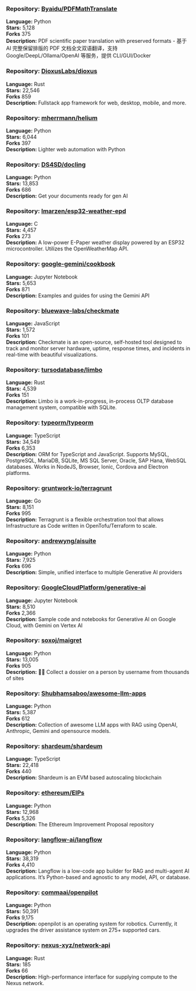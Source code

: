 ### **Repository:** [Byaidu/PDFMathTranslate](https://github.com/Byaidu/PDFMathTranslate)  

**Language:** Python  
**Stars:** 5,128  
**Forks** 375  
**Description:** PDF scientific paper translation with preserved formats - 基于 AI 完整保留排版的 PDF 文档全文双语翻译，支持 Google/DeepL/Ollama/OpenAI 等服务，提供 CLI/GUI/Docker  

### **Repository:** [DioxusLabs/dioxus](https://github.com/DioxusLabs/dioxus)  

**Language:** Rust  
**Stars:** 22,546  
**Forks** 859  
**Description:** Fullstack app framework for web, desktop, mobile, and more.  

### **Repository:** [mherrmann/helium](https://github.com/mherrmann/helium)  

**Language:** Python  
**Stars:** 6,044  
**Forks** 397  
**Description:** Lighter web automation with Python  

### **Repository:** [DS4SD/docling](https://github.com/DS4SD/docling)  

**Language:** Python  
**Stars:** 13,853  
**Forks** 686  
**Description:** Get your documents ready for gen AI  

### **Repository:** [lmarzen/esp32-weather-epd](https://github.com/lmarzen/esp32-weather-epd)  

**Language:** C  
**Stars:** 4,457  
**Forks** 273  
**Description:** A low-power E-Paper weather display powered by an ESP32 microcontroller. Utilizes the OpenWeatherMap API.  

### **Repository:** [google-gemini/cookbook](https://github.com/google-gemini/cookbook)  

**Language:** Jupyter Notebook  
**Stars:** 5,653  
**Forks** 871  
**Description:** Examples and guides for using the Gemini API  

### **Repository:** [bluewave-labs/checkmate](https://github.com/bluewave-labs/checkmate)  

**Language:** JavaScript  
**Stars:** 1,572  
**Forks** 101  
**Description:** Checkmate is an open-source, self-hosted tool designed to track and monitor server hardware, uptime, response times, and incidents in real-time with beautiful visualizations.  

### **Repository:** [tursodatabase/limbo](https://github.com/tursodatabase/limbo)  

**Language:** Rust  
**Stars:** 4,539  
**Forks** 151  
**Description:** Limbo is a work-in-progress, in-process OLTP database management system, compatible with SQLite.  

### **Repository:** [typeorm/typeorm](https://github.com/typeorm/typeorm)  

**Language:** TypeScript  
**Stars:** 34,549  
**Forks** 6,353  
**Description:** ORM for TypeScript and JavaScript. Supports MySQL, PostgreSQL, MariaDB, SQLite, MS SQL Server, Oracle, SAP Hana, WebSQL databases. Works in NodeJS, Browser, Ionic, Cordova and Electron platforms.  

### **Repository:** [gruntwork-io/terragrunt](https://github.com/gruntwork-io/terragrunt)  

**Language:** Go  
**Stars:** 8,151  
**Forks** 995  
**Description:** Terragrunt is a flexible orchestration tool that allows Infrastructure as Code written in OpenTofu/Terraform to scale.  

### **Repository:** [andrewyng/aisuite](https://github.com/andrewyng/aisuite)  

**Language:** Python  
**Stars:** 7,925  
**Forks** 696  
**Description:** Simple, unified interface to multiple Generative AI providers  

### **Repository:** [GoogleCloudPlatform/generative-ai](https://github.com/GoogleCloudPlatform/generative-ai)  

**Language:** Jupyter Notebook  
**Stars:** 8,510  
**Forks** 2,366  
**Description:** Sample code and notebooks for Generative AI on Google Cloud, with Gemini on Vertex AI  

### **Repository:** [soxoj/maigret](https://github.com/soxoj/maigret)  

**Language:** Python  
**Stars:** 13,005  
**Forks** 905  
**Description:** 🕵️‍♂️ Collect a dossier on a person by username from thousands of sites  

### **Repository:** [Shubhamsaboo/awesome-llm-apps](https://github.com/Shubhamsaboo/awesome-llm-apps)  

**Language:** Python  
**Stars:** 5,387  
**Forks** 612  
**Description:** Collection of awesome LLM apps with RAG using OpenAI, Anthropic, Gemini and opensource models.  

### **Repository:** [shardeum/shardeum](https://github.com/shardeum/shardeum)  

**Language:** TypeScript  
**Stars:** 22,418  
**Forks** 440  
**Description:** Shardeum is an EVM based autoscaling blockchain  

### **Repository:** [ethereum/EIPs](https://github.com/ethereum/EIPs)  

**Language:** Python  
**Stars:** 12,968  
**Forks** 5,326  
**Description:** The Ethereum Improvement Proposal repository  

### **Repository:** [langflow-ai/langflow](https://github.com/langflow-ai/langflow)  

**Language:** Python  
**Stars:** 38,319  
**Forks** 4,410  
**Description:** Langflow is a low-code app builder for RAG and multi-agent AI applications. It’s Python-based and agnostic to any model, API, or database.  

### **Repository:** [commaai/openpilot](https://github.com/commaai/openpilot)  

**Language:** Python  
**Stars:** 50,391  
**Forks** 9,175  
**Description:** openpilot is an operating system for robotics. Currently, it upgrades the driver assistance system on 275+ supported cars.  

### **Repository:** [nexus-xyz/network-api](https://github.com/nexus-xyz/network-api)  

**Language:** Rust  
**Stars:** 185  
**Forks** 66  
**Description:** High-performance interface for supplying compute to the Nexus network.  

